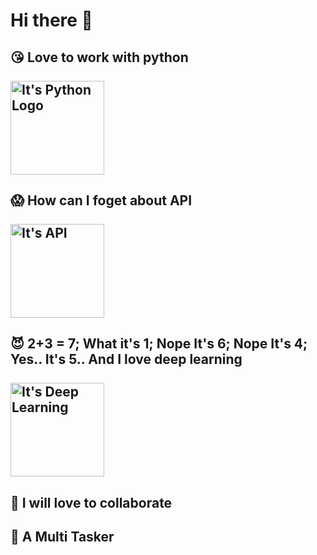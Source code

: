 # Hi there 👋

## :kissing_heart: Love to work with python <br><br> <img src="https://media0.giphy.com/media/KAq5w47R9rmTuvWOWa/giphy.gif" alt="It's Python Logo" width="150">
## :scream: How can I foget about API <br><br> <img src="https://d540vms5r2s2d.cloudfront.net/mad/uploads/mad_blog_5db041379523b1571832119.gif" alt="It's API" width="150">
## :smiling_imp: 2+3 = 7; What it's 1; Nope It's 6; Nope It's 4; Yes.. It's 5.. And I love deep learning <br><br> <img src="https://www.analyticsinsight.net/wp-content/uploads/2020/03/AI_Animated.gif" alt="It's Deep Learning" width="150">
## 👯 I will love to collaborate
## :octopus: A Multi Tasker
